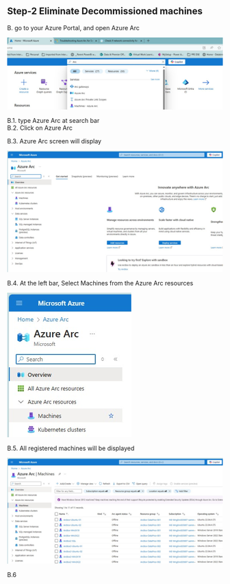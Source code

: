## Step-2 Eliminate Decommissioned machines
B. go to your Azure Portal, and open Azure Arc<br>

![Alt text](IMAGES/010_AzurePortal_SearchAzureArc.jpg "Search for Azure Arc")

B.1. type Azure Arc at search bar<br>
B.2. Click on Azure Arc<br>

B.3. Azure Arc screen will display<br>

![Alt text](IMAGES/011_AzureArc_LandingPage.jpg "Azure Arc Landing Page")
<br>

B.4. At the left bar, Select Machines from the Azure Arc resources<br>

![Alt text](IMAGES/012_AzureArcResources_Machines_menu.jpg "Azure Arc Resources - Machine - Menu option")
<br>

B.5. All registered machines will be displayed<br>

![Alt text](IMAGES/013_AzureArcResources_AllMachines.jpg "Azure Arc Resources - All Machines")
<br>

B.6 
